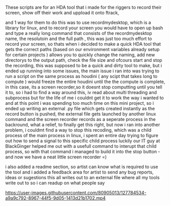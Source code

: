 These scripts are for an HDA tool that i made for the riggers to record their screen, show off their work and uppload it onto ftrack,

and 1 way for them to do this was to use recordmydesktop, which is a library for linux, and to record your screen you would have to open up bash and type a really long command
that consists of the recordmydesktop name, the resolutoin and the full path , this was just too much effort to record your screen, so thats when i decided to make a quick
HDA tool that gets the correct paths (based on our environment variables already setup for certain projects ) allows you to quickly change the naming, add new directorys
to the output path, check the file size and ofcours start and stop the recording, this was supposed to be a quick and dirty tool to make, but i ended up running into some
issues, the main issue i ran into was trying to run a script on the same process as houdini ( any scipt that takes long to compute ) would freeze the entire houdini until the
the compute is complete, in this case, its a screen recorder,so it doesnt stop computting until you tell it to, so i had to find a way around this, iv read about multi threading 
and subprocess but for the life of me i couldnt get it to work the way i wanted to and at this point i was spending too much time on this mini project, so i ended up 
writing an external .py file which gets created instantly as the record button is pushed, the external file gets launched by another linux command 
and the screen recorder records as a seperate process in the backround, what a relief, to finally get this right, but now i ran into another problem, i couldmt find a way to
stop this recoding, which was a child process of the main process in linux, i spent an entire day trying to figure out how to send a signal to this specific child process
luckily our IT guy at BlackGinger helped me out with a usefull command to interupt that child process, so with that command i managed to build it into the stop button - and now
we have a neat little screen recorder =)

i also added a readme section, so artist can know what is required to use the tool and i added a feedback area for artist to send any bug reports, ideas or sugestions
this all writes out to an external file where all my tools write out to so i can readup on what people say




https://user-images.githubusercontent.com/80905013/127784534-a9a9c792-8967-44f5-9d05-1413d21b1702.mp4

